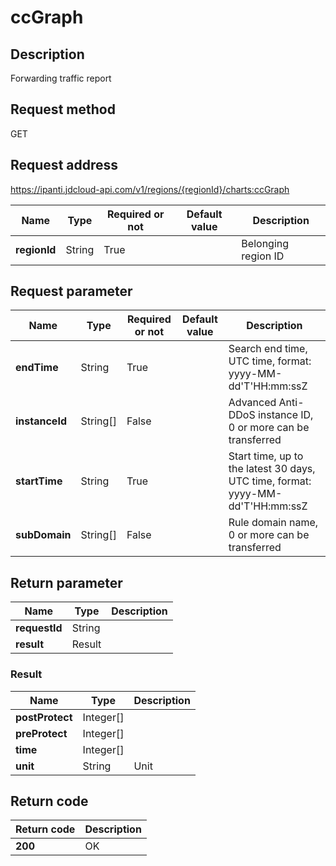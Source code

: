 # ccGraph


## Description
Forwarding traffic report

## Request method
GET

## Request address
https://ipanti.jdcloud-api.com/v1/regions/{regionId}/charts:ccGraph

|Name|Type|Required or not|Default value|Description|
|---|---|---|---|---|
|**regionId**|String|True||Belonging region ID|

## Request parameter
|Name|Type|Required or not|Default value|Description|
|---|---|---|---|---|
|**endTime**|String|True||Search end time, UTC time, format: yyyy-MM-dd'T'HH:mm:ssZ|
|**instanceId**|String[]|False||Advanced Anti-DDoS instance ID, 0 or more can be transferred|
|**startTime**|String|True||Start time, up to the latest 30 days, UTC time, format: yyyy-MM-dd'T'HH:mm:ssZ|
|**subDomain**|String[]|False||Rule domain name, 0 or more can be transferred|


## Return parameter
|Name|Type|Description|
|---|---|---|
|**requestId**|String||
|**result**|Result||


### <a name="Result">Result</a>
|Name|Type|Description|
|---|---|---|
|**postProtect**|Integer[]||
|**preProtect**|Integer[]||
|**time**|Integer[]||
|**unit**|String|Unit|

## Return code
|Return code|Description|
|---|---|
|**200**|OK|
